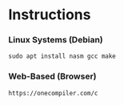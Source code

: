 # Instructions

### Linux Systems (Debian)
`sudo apt install nasm gcc make`

### Web-Based (Browser)
`https://onecompiler.com/c`
